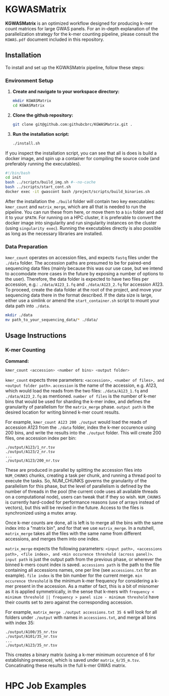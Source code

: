 
# KGWASMatrix

**KGWASMatrix** is an optimized workflow designed for producing k-mer count matrices for large GWAS panels. For an in-depth explanation of the parallelization strategy for the k-mer counting pipeline, please consult the `KGWAS.pdf` document included in this repository.

## Installation

To install and set up the KGWASMatrix pipeline, follow these steps:

### Environment Setup

1. **Create and navigate to your workspace directory:**
   ```bash
   mkdir KGWASMatrix
   cd KGWASMatrix
   ```


2. **Clone the github repository:**
   ```bash
   git clone git@github.com:githubcbrc/KGWASMatrix.git .
   ```

3. **Run the installation script:**

   ```bash
   ./install.sh
   ```

If you inspect the installation script, you can see that all is does is build a docker image, and spin up a container for compiling the source code (and preferably running the executables).
   ```bash
   #!/bin/bash
   cd init
   bash ../scripts/build_img.sh #--no-cache
   bash ../scripts/start_cont.sh
   docker exec -it gwascont bash /project/scripts/build_binaries.sh
   ```
After the installation the ``./build`` folder will contain two key executables:
``kmer_count`` and ``matrix_merge``, which are all that is needed to run the pipeline. You can run these from here, or move them to a ``bin`` folder and add it to your ``$PATH``. For running on a HPC cluster, it is preferable to convert the docker image into singularity and run singularity instances on the cluster (using ``singularity exec``). Running the executables directly is also possible as long as the necessary libraries are installed.

### Data Preparation

`kmer_count` operates on accession files, and expects ``fastq`` files under the `./data` folder. The accession paths are presumed to be for paired-end sequencing data files (mainly because this was our use case, but we intend to accomodate more cases in the future by exposing a number of options to the user). Therefore, the data folder is expected to have two files per accession, e.g.: `./data/A123_1.fq` and `./data/A123_2.fq` for accession A123. To proceed, create the data folder at the root of the project, and move your sequencing data there in the format described. If the data size is large, either use a simlink or amend the ``start_container.sh`` script to mount your data path into `./data`. 
```bash
mkdir ./data
mv path_to_your_sequencing_data/* ./data/
```
## Usage Instructions
### K-mer Counting
**Command:**
```bash
kmer_count <accession> <number of bins> <output folder>
```


`kmer_count` expects three parameters: `<accession>, <number of files>, and <output folder path>`. `accession` is the name of the accession, e.g. A123, which would load the reads from the two files: `./data/A123_1.fq` and `./data/A123_2.fq` as mentioned. `number of files` is the number of k-mer bins that would be used for sharding the k-mer index, and defines the granularity of parallelism for the ``matrix_merge`` phase. `output path` is the desired location for writing binned k-mer count results.

For example, `kmer_count A123 200 ./output` would load the reads of accession A123 from the `./data` folder, index the k-mer occurence using 200 bins, and write the results into the `./output` folder. This will create 200 files, one accession index per bin:

```
./output/A123/1_nr.tsv
./output/A123/2_nr.tsv
...
./output/A123/200_nr.tsv
```

These are produced in parallel by splitting the accession files into `NUM_CHUNKS` chunks, creating a task per chunk, and running a thread pool to execute the tasks. So, NUM_CHUNKS governs the granularity of the parallelism for this phase, but the level of parallelism is defined by the number of threads in the pool (the current code uses all available threads on a computational node), users can tweak that if they so wish. `NUM_CHUNKS` is currently hard-coded for performance reasons (use of arrays instead of vectors), but this will be revised in the future. Access to the files is synchronized using a mutex array.

Once k-mer counts are done, all is left is to merge all the bins with the same index into a "matrix bin", and for that we use ``matrix_merge``. In a nutshell, `matrix_merge` takes all the files with the same name from different accessions, and merges them into one index.

`matrix_merge` expects the following parameters: `<input path>, <accessions path>, <file index>, and <min occurence threshold (across panel)>`. `input path` is just the output path from the previous phase, or wherever the binned k-mers count index is saved. `accessions path` is the path to the file containing all accessions names, one per line (see ``accessions.txt`` for an example). `file index` is the bin number for the current merge. `min occurence threshold` is the minimum k-mer frequency for considering a k-mer present in the accession. As a matter of fact, this is a bit of misnomer as it is applied symmetrically, in the sense that k-mers with ``frequency < minimum threshold || frequency > panel size - minimum threshold`` have their counts set to zero against the corresponding accession.

For example, `matrix_merge ./output accessions.txt 35 6` will look for all folders under `./output` with names in `accessions.txt`, and merge all bins with index 35:  
```
./output/A100/35_nr.tsv
./output/A101/35_nr.tsv
...
./output/A123/35_nr.tsv
```
This creates a binary matrix (using a k-mer minimum occurence of 6 for establishing presence), which is saved under `matrix_6/35_m.tsv`. Concatinating these results in the full k-mer GWAS matrix.






# HPC Job Examples
